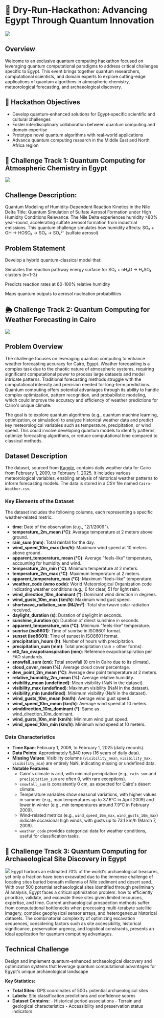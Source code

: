 # 🌟 Dry-Run-Hackathon: Advancing Egypt Through Quantum Innovation
![](https://github.com/Ahmed-G-ElTaher/Dry-Run-Hackathon/blob/main/Images/WhatsApp%20Image%202025-07-28%20at%208.35.56%20PM.jpeg)
## Overview
Welcome to an exclusive quantum computing hackathon focused on leveraging quantum computational paradigms to address critical challenges specific to Egypt. This event brings together quantum researchers, computational scientists, and domain experts to explore cutting-edge applications of quantum algorithms in atmospheric chemistry, meteorological forecasting, and archaeological discovery.

## 🎯 Hackathon Objectives
* Develop quantum-enhanced solutions for Egypt-specific scientific and cultural challenges
* Foster interdisciplinary collaboration between quantum computing and domain expertise
* Prototype novel quantum algorithms with real-world applications
* Advance quantum computing research in the Middle East and North Africa region

## 🧪 Challenge Track 1: Quantum Computing for Atmospheric Chemistry in Egypt
![](https://github.com/Ahmed-G-ElTaher/Dry-Run-Hackathon/blob/main/Images/20250728_2015_Quantum%20Solutions%20for%20Egypt_simple_compose_01k190djv8e979jwq16ed1ex84.png)
## Challenge Description:
Quantum Modeling of Humidity-Dependent Reaction Kinetics in the Nile Delta
Title: Quantum Simulation of Sulfate Aerosol Formation under High Humidity Conditions
Relevance: The Nile Delta experiences humidity >80% year-round, accelerating sulfate aerosol formation from industrial emissions. This quantum challenge simulates how humidity affects:
SO₂ + OH → HOSO₂ → SO₃ → SO₄²⁻ (sulfate aerosol)

## Problem Statement
Develop a hybrid quantum-classical model that:

Simulates the reaction pathway energy surface for SO₃ + nH₂O → H₂SO₄ clusters (n=1-3)

Predicts reaction rates at 60-100% relative humidity

Maps quantum outputs to aerosol nucleation probabilities

## 🌦️ Challenge Track 2: Quantum Computing for Weather Forecasting in Cairo
![](https://github.com/Ahmed-G-ElTaher/Dry-Run-Hackathon/blob/main/Images/20250728_2021_Quantum%20Forecasting%20in%20Cairo_simple_compose_01k190rrn8fxysp7cgpqf1dg4k.png)
## Problem Overview

The challenge focuses on leveraging quantum computing to enhance weather forecasting accuracy for Cairo, Egypt. Weather forecasting is a complex task due to the chaotic nature of atmospheric systems, requiring significant computational power to process large datasets and model intricate patterns. Traditional forecasting methods struggle with the computational intensity and precision needed for long-term predictions. Quantum computing offers potential advantages through its ability to handle complex optimization, pattern recognition, and probabilistic modeling, which could improve the accuracy and efficiency of weather predictions for Cairo's unique climate.

The goal is to explore quantum algorithms (e.g., quantum machine learning, optimization, or simulation) to analyze historical weather data and predict key meteorological variables such as temperature, precipitation, or wind speed. This could involve developing quantum models to identify patterns, optimize forecasting algorithms, or reduce computational time compared to classical methods.

## Dataset Description

The dataset, sourced from [Kaggle](https://www.kaggle.com/datasets/yousefelshahat2/cairo-whether), contains daily weather data for Cairo from February 1, 2009, to February 1, 2025. It includes various meteorological variables, enabling analysis of historical weather patterns to inform forecasting models. The data is stored in a CSV file named `Cairo-Weather.csv`.

### Key Elements of the Dataset

The dataset includes the following columns, each representing a specific weather-related metric:

- **time**: Date of the observation (e.g., "2/1/2009").
- **temperature_2m_mean (°C)**: Average temperature at 2 meters above ground.
- **rain_sum (mm)**: Total rainfall for the day.
- **wind_speed_10m_max (km/h)**: Maximum wind speed at 10 meters above ground.
- **apparent_temperature_mean (°C)**: Average "feels-like" temperature, accounting for humidity and wind.
- **temperature_2m_min (°C)**: Minimum temperature at 2 meters.
- **temperature_2m_max (°C)**: Maximum temperature at 2 meters.
- **apparent_temperature_max (°C)**: Maximum "feels-like" temperature.
- **weather_code (wmo code)**: World Meteorological Organization code indicating weather conditions (e.g., 0 for clear, 51 for light rain).
- **wind_direction_10m_dominant (°)**: Dominant wind direction in degrees.
- **wind_gusts_10m_max (km/h)**: Maximum wind gust speed.
- **shortwave_radiation_sum (MJ/m²)**: Total shortwave solar radiation received.
- **daylight_duration (s)**: Duration of daylight in seconds.
- **sunshine_duration (s)**: Duration of direct sunshine in seconds.
- **apparent_temperature_min (°C)**: Minimum "feels-like" temperature.
- **sunrise (iso8601)**: Time of sunrise in ISO8601 format.
- **sunset (iso8601)**: Time of sunset in ISO8601 format.
- **precipitation_hours (h)**: Number of hours with precipitation.
- **precipitation_sum (mm)**: Total precipitation (rain + other forms).
- **et0_fao_evapotranspiration (mm)**: Reference evapotranspiration per FAO standards.
- **snowfall_sum (cm)**: Total snowfall (0 cm in Cairo due to its climate).
- **cloud_cover_mean (%)**: Average cloud cover percentage.
- **dew_point_2m_mean (°C)**: Average dew point temperature at 2 meters.
- **relative_humidity_2m_mean (%)**: Average relative humidity.
- **visibility_mean (undefined)**: Mean visibility (NaN in the dataset).
- **visibility_max (undefined)**: Maximum visibility (NaN in the dataset).
- **visibility_min (undefined)**: Minimum visibility (NaN in the dataset).
- **wind_gusts_10m_mean (km/h)**: Average wind gust speed.
- **wind_speed_10m_mean (km/h)**: Average wind speed at 10 meters.
- **winddirection_10m_dominant (°)**: Same as wind_direction_10m_dominant.
- **wind_gusts_10m_min (km/h)**: Minimum wind gust speed.
- **wind_speed_10m_min (km/h)**: Minimum wind speed at 10 meters.

### Data Characteristics

- **Time Span**: February 1, 2009, to February 1, 2025 (daily records).
- **Data Points**: Approximately 5,840 rows (16 years of daily data).
- **Missing Values**: Visibility columns (`visibility_mean`, `visibility_max`, `visibility_min`) are entirely NaN, indicating missing or undefined data.
- **Notable Features**:
    - Cairo's climate is arid, with minimal precipitation (e.g., `rain_sum` and `precipitation_sum` are often 0, with rare exceptions).
    - `snowfall_sum` is consistently 0 cm, as expected for Cairo's desert climate.
    - Temperature variables show seasonal variations, with higher values in summer (e.g., max temperatures up to 37.6°C in April 2009) and lower in winter (e.g., min temperatures around 7.9°C in February 2009).
    - Wind-related metrics (e.g., `wind_speed_10m_max`, `wind_gusts_10m_max`) indicate occasional high winds, with gusts up to 73.1 km/h (March 7, 2009).
    - `weather_code` provides categorical data for weather conditions, useful for classification tasks.



## 🏺 Challenge Track 3: Quantum Computing for Archaeological Site Discovery in Egypt
![](https://github.com/Ahmed-G-ElTaher/Dry-Run-Hackathon/blob/main/Images/20250728_2019_Quantum%20Archaeology%20Optimization_simple_compose_01k190n8jdfgrbmhd96kp11y5z.png)
Egypt harbors an estimated 70% of the world's archaeological treasures, yet only a fraction have been excavated due to the immense challenge of locating sites buried beneath millennia of Nile sediment and desert sand. With over 500 potential archaeological sites identified through preliminary AI analysis, Egypt faces a critical optimization problem: how to efficiently prioritize, validate, and excavate these sites given limited resources, expertise, and time.
Current archaeological prospection methods suffer from computational bottlenecks when processing multi-terabyte satellite imagery, complex geophysical sensor arrays, and heterogeneous historical datasets. The combinatorial complexity of optimizing excavation sequences, considering factors such as site accessibility, historical significance, preservation urgency, and logistical constraints, presents an ideal application for quantum computing advantages.

## Technical Challenge
Design and implement quantum-enhanced archaeological discovery and optimization systems that leverage quantum computational advantages for Egypt's unique archaeological landscape


**Key Statistics:**

* **Total Sites:** GPS coordinates of 500+ potential archaeological sites
* **Labels:** Site classification predictions and confidence scores
* **Dataset Contains:** - Historical period associations
                        - Terrain and geological characteristics
                        - Accessibility and preservation status indicators  
  




